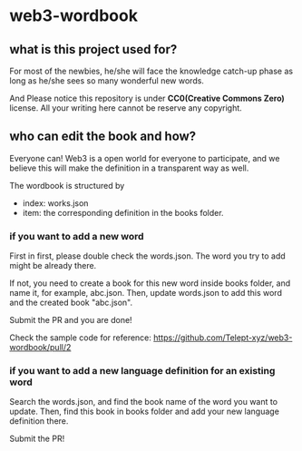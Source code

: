 # web3-wordbook

## what is this project used for?
For most of the newbies, he/she will face the knowledge catch-up phase as long as he/she sees so many wonderful new words. 

And Please notice this repository is under **CC0(Creative Commons Zero)** license. All your writing here cannot be reserve any copyright.

## who can edit the book and how?
Everyone can! Web3 is a open world for everyone to participate, and we believe this will make the definition in a transparent way as well.

The wordbook is structured by 
- index: works.json
- item: the corresponding definition in the books folder.

### if you want to add a new word
First in first, please double check the words.json. The word you try to add might be already there.

If not, you need to create a book for this new word inside books folder, and name it, for example, abc.json. Then, update words.json to add this word and the created book "abc.json". 

Submit the PR and you are done!

Check the sample code for reference: https://github.com/Telept-xyz/web3-wordbook/pull/2


### if you want to add a new language definition for an existing word
Search the words.json, and find the book name of the word you want to update. Then, find this book in books folder and add your new language definition there. 

Submit the PR!

